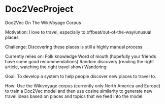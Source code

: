 # Doc2VecProject

Doc2Vec On The WikiVoyage Corpus


Motivation: I love to travel, especially to offbeat/out-of-the-way/unusual places

Challenge: Discovering these places is still a highly manual process

Currently relies on:
Folk knowledge
Word of mouth (hopefully your friends have some good recommendations)
Random discovery (reading the right article, watching the right travel show)
Wandering

Goal: To develop a system to help people discover new places to travel to.

How: Use the Wikivoyage corpus (currently only North America and Europe) to train a Doc2Vec model and then use cosine similarity to generate new travel ideas based on places and topics that we feed into the model
